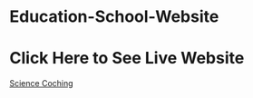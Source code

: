 # Education-School-Website

<h1>Click Here to See Live Website</h1>
 <a href="https://viibhugupta.github.io/Education-School-Website/">Science Coching</a>
